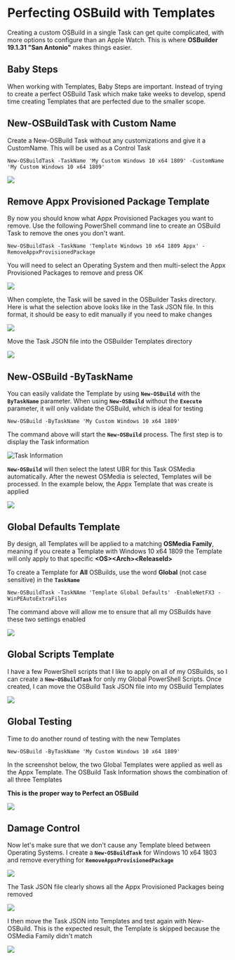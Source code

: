 # Perfecting OSBuild with Templates

Creating a custom OSBuild in a single Task can get quite complicated, with more options to configure than an Apple Watch.  This is where **OSBuilder 19.1.31 "San Antonio"** makes things easier.

## Baby Steps

When working with Templates, Baby Steps are important.  Instead of trying to create a perfect OSBuild Task which make take weeks to develop, spend time creating Templates that are perfected due to the smaller scope.

## New-OSBuildTask with Custom Name

Create a New-OSBuild Task without any customizations and give it a CustomName.  This will be used as a Control Task

```text
New-OSBuildTask -TaskName 'My Custom Windows 10 x64 1809' -CustomName 'My Custom Windows 10 x64 1809'
```

![](../../../.gitbook/assets/2019-01-29_15-01-14.png)

## Remove Appx Provisioned Package Template

By now you should know what Appx Provisioned Packages you want to remove.  Use the following PowerShell command line to create an OSBuild Task to remove the ones you don't want.

```text
New-OSBuildTask -TaskName 'Template Windows 10 x64 1809 Appx' -RemoveAppxProvisionedPackage
```

You will need to select an Operating System and then multi-select the Appx Provisioned Packages to remove and press OK

![](../../../.gitbook/assets/2019-01-29_14-52-52.png)

When complete, the Task will be saved in the OSBuilder Tasks directory.  Here is what the selection above looks like in the Task JSON file.  In this format, it should be easy to edit manually if you need to make changes

![](../../../.gitbook/assets/2019-01-29_14-56-26.png)

Move the Task JSON file into the OSBuilder Templates directory

![](../../../.gitbook/assets/2019-01-29_14-57-21.png)

## New-OSBuild -ByTaskName

You can easily validate the Template by using **`New-OSBuild`** with the **`ByTaskName`** parameter.  When using **`New-OSBuild`** without the **`Execute`** parameter, it will only validate the OSBuild, which is ideal for testing

```text
New-OSBuild -ByTaskName 'My Custom Windows 10 x64 1809'
```

The command above will start the **`New-OSBuild`** process.  The first step is to display the Task information

![Task Information](../../../.gitbook/assets/2019-01-29_15-03-41.png)

**`New-OSBuild`** will then select the latest UBR for this Task OSMedia automatically.  After the newest OSMedia is selected, Templates will be processed.  In the example below, the Appx Template that was create is applied

![](../../../.gitbook/assets/2019-01-29_15-04-09.png)

## Global Defaults Template

By design, all Templates will be applied to a matching **OSMedia Family**, meaning if you create a Template with Windows 10 x64 1809 the Template will only apply to that specific **&lt;OS&gt;&lt;Arch&gt;&lt;ReleaseId&gt;**

To create a Template for **All** OSBuilds, use the word **Global** \(not case sensitive\) in the **`TaskName`**

```text
New-OSBuildTask -TaskNAme 'Template Global Defaults' -EnableNetFX3 -WinPEAutoExtraFiles
```

The command above will allow me to ensure that all my OSBuilds have these two settings enabled

![](../../../.gitbook/assets/2019-01-29_15-08-13.png)

## Global Scripts Template

I have a few PowerShell scripts that I like to apply on all of my OSBuilds, so I can create a **`New-OSBuildTask`** for only my Global PowerShell Scripts.  Once created, I can move the OSBuild Task JSON file into my OSBuild Templates

![](../../../.gitbook/assets/2019-01-29_15-10-48.png)

## Global Testing

Time to do another round of testing with the new Templates

```text
New-OSBuild -ByTaskName 'My Custom Windows 10 x64 1809'
```

In the screenshot below, the two Global Templates were applied as well as the Appx Template.  The OSBuild Task Information shows the combination of all three Templates

**This is the proper way to Perfect an OSBuild**

![](../../../.gitbook/assets/2019-01-29_15-12-14.png)

## Damage Control

Now let's make sure that we don't cause any Template bleed between Operating Systems.  I create a **`New-OSBuildTask`** for Windows 10 x64 1803 and remove everything for **`RemoveAppxProvisionedPackage`**

![](../../../.gitbook/assets/2019-01-29_15-14-15.png)

The Task JSON file clearly shows all the Appx Provisioned Packages being removed

![](../../../.gitbook/assets/2019-01-29_15-15-16.png)

I then move the Task JSON into Templates and test again with New-OSBuild.  This is the expected result, the Template is skipped because the OSMedia Family didn't match

![](../../../.gitbook/assets/2019-01-29_15-16-05.png)











